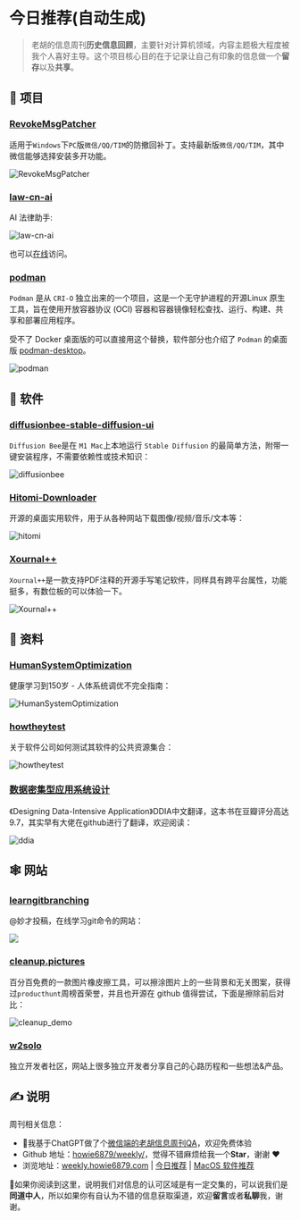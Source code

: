 # 今日推荐(自动生成)

> 老胡的信息周刊**历史信息回顾**，主要针对计算机领域，内容主题极大程度被我个人喜好主导。这个项目核心目的在于记录让自己有印象的信息做一个**留存**以及**共享**。


## 🎯 项目 

### [RevokeMsgPatcher](https://github.com/huiyadanli/RevokeMsgPatcher)

适用于`Windows`下`PC`版`微信/QQ/TIM`的防撤回补丁。支持最新版`微信/QQ/TIM`，其中微信能够选择安装多开功能。

![RevokeMsgPatcher](https://images-1252557999.file.myqcloud.com/uPic/RevokeMsgPatcher.png) 

### [law-cn-ai](https://github.com/lvwzhen/law-cn-ai)

AI 法律助手:

![law-cn-ai](https://images-1252557999.file.myqcloud.com/uPic/law-cn-ai.jpg)

也可以[在线](https://law-cn-ai.vercel.app/)访问。 

### [podman](https://github.com/containers/podman)

`Podman` 是从 `CRI-O` 独立出来的一个项目，这是一个无守护进程的开源Linux 原生工具，旨在使用开放容器协议 (OCI) 容器和容器镜像轻松查找、运行、构建、共享和部署应用程序。

受不了 Docker 桌面版的可以直接用这个替换，软件部分也介绍了 `Podman` 的桌面版 [podman-desktop](https://github.com/containers/podman-desktop)。

![podman](https://images-1252557999.file.myqcloud.com/uPic/podman.jpg) 

## 🤖 软件 

### [diffusionbee-stable-diffusion-ui](https://github.com/divamgupta/diffusionbee-stable-diffusion-ui)

`Diffusion Bee`是在 `M1 Mac`上本地运行 `Stable Diffusion` 的最简单方法，附带一键安装程序，不需要依赖性或技术知识：

![diffusionbee](https://images-1252557999.file.myqcloud.com/uPic/diffusionbee.jpeg) 

### [Hitomi-Downloader](https://github.com/KurtBestor/Hitomi-Downloader)

开源的桌面实用软件，用于从各种网站下载图像/视频/音乐/文本等：

![hitomi](https://img.turingark.com/uPic/hitomi.gif) 

### [Xournal++](https://github.com/xournalpp/xournalpp)

`Xournal++`是一款支持PDF注释的开源手写笔记软件，同样具有跨平台属性，功能挺多，有数位板的可以体验一下。

![Xournal++](https://images-1252557999.file.myqcloud.com/uPic/2DWaXR.jpg) 

## 👀 资料 

### [HumanSystemOptimization](https://github.com/zijie0/HumanSystemOptimization)

健康学习到150岁 - 人体系统调优不完全指南：

![HumanSystemOptimization](https://images-1252557999.file.myqcloud.com/uPic/HumanSystemOptimization.jpg) 

### [howtheytest](https://github.com/abhivaikar/howtheytest)

关于软件公司如何测试其软件的公共资源集合：

![howtheytest](https://images-1252557999.file.myqcloud.com/uPic/howtheytest.jpg) 

### [数据密集型应用系统设计](https://github.com/Vonng/ddia)

《Designing Data-Intensive Application》DDIA中文翻译，这本书在豆瓣评分高达9.7，其实早有大佬在github进行了翻译，欢迎阅读：

![ddia](https://img.turingark.com/uPic/H2Z04g.png) 

## 🕸 网站 

### [learngitbranching](https://learngitbranching.js.org/?locale=zh_CN)

@妙才投稿，在线学习git命令的网站：

![](https://img.turingark.com/uPic/YSiAVW.png) 

### [cleanup.pictures](https://cleanup.pictures/)

百分百免费的一款图片橡皮擦工具，可以擦涂图片上的一些背景和无关图案，获得过`producthunt`周榜首荣誉，并且也开源在 github 值得尝试，下面是擦除前后对比：

![cleanup_demo](https://images-1252557999.file.myqcloud.com/uPic/cleanup_demo.gif) 

### [w2solo](https://w2solo.com/)

独立开发者社区，网站上很多独立开发者分享自己的心路历程和一些想法&产品。 

## ✍️ 说明

周刊相关信息：

- 🥳我基于ChatGPT做了个[微信端的老胡信息周刊QA](https://mp.weixin.qq.com/s/3ohE-rm6kryC07parr29bQ)，欢迎免费体验
- Github 地址：[howie6879/weekly/](https://github.com/howie6879/weekly/)，觉得不错麻烦给我一个**Star**，谢谢 ❤️
- 浏览地址：[weekly.howie6879.com](https://weekly.howie6879.com) | [今日推荐](https://weekly.howie6879.com/recommend/index.html) | [MacOS 软件推荐](https://weekly.howie6879.com/soft/mac.html)

🙌如果你阅读到这里，说明我们对信息的认可区域是有一定交集的，可以说我们是**同道中人**，所以如果你有自认为不错的信息获取渠道，欢迎**留言**或者**私聊**我，谢谢。
